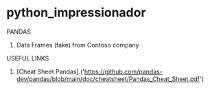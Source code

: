 # python_impressionador
PANDAS
1. Data Frames (fake) from Contoso company

USEFUL LINKS
1. [Cheat Sheet Pandas].('https://github.com/pandas-dev/pandas/blob/main/doc/cheatsheet/Pandas_Cheat_Sheet.pdf')